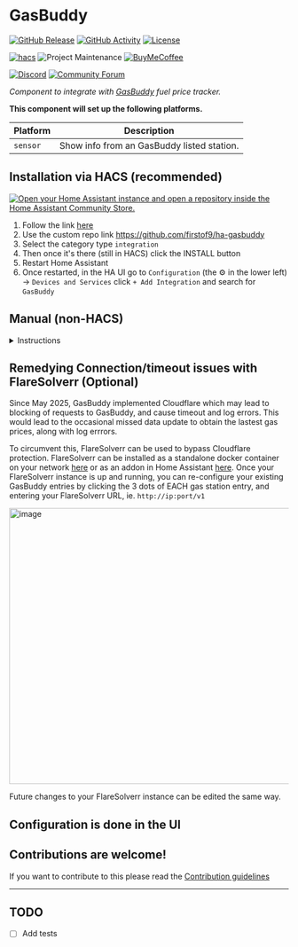 # GasBuddy

[![GitHub Release][releases-shield]][releases]
[![GitHub Activity][commits-shield]][commits]
[![License][license-shield]](LICENSE)

[![hacs][hacsbadge]][hacs]
![Project Maintenance][maintenance-shield]
[![BuyMeCoffee][buymecoffeebadge]][buymecoffee]

[![Discord][discord-shield]][discord]
[![Community Forum][forum-shield]][forum]

_Component to integrate with [GasBuddy][GasBuddy] fuel price tracker._

**This component will set up the following platforms.**

Platform | Description
-- | --
`sensor` | Show info from an GasBuddy listed station.


## Installation via HACS (recommended)

[![Open your Home Assistant instance and open a repository inside the Home Assistant Community Store.](https://my.home-assistant.io/badges/hacs_repository.svg)](https://my.home-assistant.io/redirect/hacs_repository/?owner=firstof9&repository=ha-gasbuddy)

1. Follow the link [here](https://hacs.xyz/docs/faq/custom_repositories/)
2. Use the custom repo link https://github.com/firstof9/ha-gasbuddy
3. Select the category type `integration`
4. Then once it's there (still in HACS) click the INSTALL button
5. Restart Home Assistant
6. Once restarted, in the HA UI go to `Configuration` (the ⚙️ in the lower left) -> `Devices and Services` click `+ Add Integration` and search for `GasBuddy`

## Manual (non-HACS)
<details>
<summary>Instructions</summary>
  
<br>
You probably do not want to do this! Use the HACS method above unless you know what you are doing and have a good reason as to why you are installing manually
<br>
  
1. Using the tool of choice open the directory (folder) for your HA configuration (where you find `configuration.yaml`).
2. If you do not have a `custom_components` directory (folder) there, you need to create it.
3. In the `custom_components` directory (folder) create a new folder called `gasbuddy`.
4. Download _all_ the files from the `custom_components/gasbuddy/` directory (folder) in this repository.
5. Place the files you downloaded in the new directory (folder) you created.
6. Restart Home Assistant
7. Once restarted, in the HA UI go to `Configuration` (the ⚙️ in the lower left) -> `Devices and Services` click `+ Add Integration` and search for `GasBuddy`
</details>

## Remedying Connection/timeout issues with FlareSolverr (Optional)

Since May 2025, GasBuddy implemented Cloudflare which may lead to blocking of requests to GasBuddy, and cause timeout and log errors. This would lead to the occasional missed data update to obtain the lastest gas prices, along with log errrors.

To circumvent this, FlareSolverr can be used to bypass Cloudflare protection. FlareSolverr can be installed as a standalone docker container on your network [here](https://github.com/FlareSolverr/FlareSolverr) or as an addon in Home Assistant [here](https://github.com/alexbelgium/hassio-addons/tree/master/flaresolverr). Once your FlareSolverr instance is up and running, you can re-configure your existing GasBuddy entries by clicking the 3 dots of EACH gas station entry, and entering your FlareSolverr URL, ie. `http://ip:port/v1`  

<img width="673" height="498" alt="image" src="https://github.com/user-attachments/assets/dbb7f99f-9f4d-4b2b-83c9-8419ba106a97" />

Future changes to your FlareSolverr instance can be edited the same way.

## Configuration is done in the UI

<!---->

## Contributions are welcome!

If you want to contribute to this please read the [Contribution guidelines](CONTRIBUTING.md)

***

## TODO

- [ ] Add tests


[GasBuddy]: https://gasbuddy.com/
[integration_blueprint]: https://github.com/firstof9/ha-gasbuddy
[buymecoffee]: https://www.buymeacoffee.com/firstof9
[buymecoffeebadge]: https://img.shields.io/badge/buy%20me%20a%20coffee-donate-yellow.svg?style=for-the-badge
[commits-shield]: https://img.shields.io/github/commit-activity/y/firstof9/ha-gasbuddy.svg?style=for-the-badge
[commits]: https://github.com/firstof9/ha-gasbuddy/commits/main
[hacs]: https://github.com/custom-components/hacs
[hacsbadge]: https://img.shields.io/badge/HACS-Custom-orange.svg?style=for-the-badge
[discord]: https://discord.gg/Qa5fW2R
[discord-shield]: https://img.shields.io/discord/330944238910963714.svg?style=for-the-badge
[exampleimg]: example.png
[forum-shield]: https://img.shields.io/badge/community-forum-brightgreen.svg?style=for-the-badge
[forum]: https://community.home-assistant.io/
[license-shield]: https://img.shields.io/github/license/firstof9/ha-gasbuddy.svg?style=for-the-badge
[maintenance-shield]: https://img.shields.io/badge/maintainer-Chris%20Nowak%20%40firstof9-blue.svg?style=for-the-badge
[releases-shield]: https://img.shields.io/github/release/firstof9/ha-gasbuddy.svg?style=for-the-badge
[releases]: https://github.com/firstof9/ha-gasbuddy/releases

